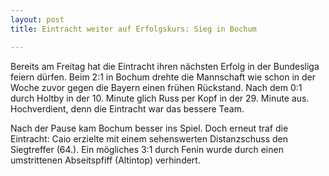 ```yaml
---
layout: post
title: Eintracht weiter auf Erfolgskurs: Sieg in Bochum

---
```


Bereits am Freitag hat die Eintracht ihren nächsten Erfolg in der Bundesliga feiern dürfen. Beim 2:1 in Bochum drehte die Mannschaft wie schon in der Woche zuvor gegen die Bayern einen frühen Rückstand. Nach dem 0:1 durch Holtby in der 10. Minute glich Russ per Kopf in der 29. Minute aus. Hochverdient, denn die Eintracht war das bessere Team.

Nach der Pause kam Bochum besser ins Spiel. Doch erneut traf die Eintracht: Caio erzielte mit einem sehenswerten Distanzschuss den Siegtreffer (64.). Ein mögliches 3:1 durch Fenin wurde durch einen umstrittenen Abseitspfiff (Altintop) verhindert.
